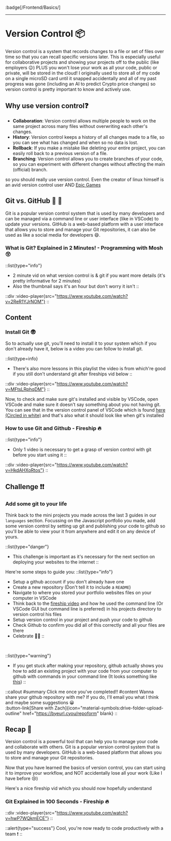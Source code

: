 :badge[/Frontend/Basics/]<br><hr>

# Version Control 📦

Version control is a system that records changes to a file or set of files over time so that you can recall specific versions later. This is especially useful for collaborative projects and showing your projects off to the public (like employers 😉) PLUS you won't lose your work as all your code, public or private, will be stored in the cloud! I originally used to store all of my code on a single microSD card until it snapped accidentally and all of my past progress was gone (including an AI to predict Crypto price changes) so version control is pretty important to know and actively use.

## Why use version control❓

- **Collaboration**: Version control allows multiple people to work on the same project across many files without overwriting each other's changes.
- **History**: Version control keeps a history of all changes made to a file, so you can see what has changed and when so no data is lost.
- **Rollback**: If you make a mistake like deleting your entire project, you can easily roll back to a previous version of a file.
- **Branching**: Version control allows you to create branches of your code, so you can experiment with different changes without affecting the main (official) branch.

so you should really use version control. Even the creator of linux himself is an avid version control user AND [Epic Games](https://github.com/EpicGames)

## Git vs. GitHub 🤜 🤛

Git is a popular version control system that is used by many developers and can be managed via a command line or user interface (like in VSCode) to update your versions. GitHub is a web-based platform with a user interface that allows you to store and manage your Git repositories, it can also be used as like a social media for developers 😄.



### What is Git? Explained in 2 Minutes! - Programming with Mosh 😲

::list{type="info"}
- 2 minute vid on what version control is & git if you want more details (it's pretty informative for 2 minutes)
- Also the thumbnail says it's an hour but don't worry it isn't 
::

::div
  :video-player{src="https://www.youtube.com/watch?v=2ReR1YJrNOM"}
::

## Content

### Install Git 😨

So to actually use git, you'll need to install it to your system which if you don't already have it, below is a video you can follow to install git.

::list{type=info}
- There's also more lessons in this playlist the video is from which're good if you still don't understand git after fireships vid below
::

::div
  :video-player{src="https://www.youtube.com/watch?v=MFtsLRphqDM"}
::

Now, to check and make sure git's installed and visible by VSCode, open VSCode and make sure it doesn't say something about you not having git. You can see that in the version control panel of VSCode which is found [here (Circled in white)](https://zipline.lopezhome.tech/view/vscversioncontrol.png) and that's also what it should look like when git's installed

### How to use Git and Github - Fireship 🔥

::list{type="info"}
- Only 1 video is necessary to get a grasp of version control with git before you start using it
::

::div
  :video-player{src="https://www.youtube.com/watch?v=HkdAHXoRtos"}
::

## Challenge ❗❗

### Add some git to your life 

Think back to the mini projects you made across the last 3 guides in our `languages` section. Focussing on the Javascript portfolio you made, add some version control by setting up git and publishing your code to github so you'll be able to view your it from anywhere and edit it on any device of yours. 

::list{type="danger"}
- This challenge is important as it's necessary for the next section on deploying your websites to the internet
::

Here're some steps to guide you:
::list{type="info"}
- Setup a github account if you don't already have one
- Create a new repository (Don't tell it to include a `README`)
- Navigate to where you stored your portfolio websites files on your computer in VSCode
- Think back to the [fireship video](#how-to-use-git-and-github---fireship-🔥) and how he used the command line (Or VSCode GUI but command line is preferred) in his projects directory to version control his files
- Setup version control in your project and push your code to github
- Check Github to confirm you did all of this correctly and all your files are there
- Celebrate 🥳🎉
::
<br>

::list{type="warning"}
- If you get stuck after making your repository, github actually shows you how to add an existing project with your code from your computer to github with commands in your command line (It looks something like [this](https://zipline.lopezhome.tech/view/githubnewrepo.png))
::

::callout
#summary
Click me once you've completed!!
#content
Wanna share your github repository with me? If you do, I'll email you what I think and maybe some suggestions 😀
<br>
:button-link[Share with Zach]{icon="material-symbols:drive-folder-upload-outline" href="https://byeurl.cyou/repoform" blank}
::

## Recap 🔄

Version control is a powerful tool that can help you to manage your code and collaborate with others. Git is a popular version control system that is used by many developers. GitHub is a web-based platform that allows you to store and manage your Git repositories.

Now that you have learned the basics of version control, you can start using it to improve your workflow, and NOT accidentally lose all your work (Like I have before 😢)

Here's a nice fireship vid which you should now hopefully understand

### Git Explained in 100 Seconds - Fireship 🔥

::div
  :video-player{src="https://www.youtube.com/watch?v=hwP7WQkmECE"}
::

::alert{type="success"}
Cool, you're now ready to code productively with a team ❗
::